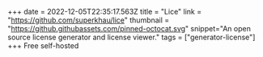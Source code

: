 +++
date = 2022-12-05T22:35:17.563Z
title = "Lice"
link = "https://github.com/superkhau/lice"
thumbnail = "https://github.githubassets.com/pinned-octocat.svg"
snippet="An open source license generator and license viewer."
tags = ["generator-license"]
+++
Free self-hosted
